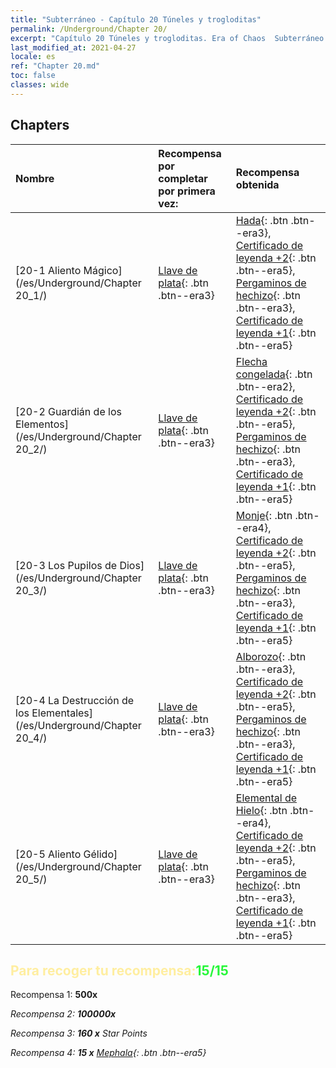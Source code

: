 ```yaml
---
title: "Subterráneo - Capítulo 20 Túneles y trogloditas"
permalink: /Underground/Chapter 20/
excerpt: "Capítulo 20 Túneles y trogloditas. Era of Chaos  Subterráneo - Capítulo 20. Túneles y trogloditas"
last_modified_at: 2021-04-27
locale: es
ref: "Chapter 20.md"
toc: false
classes: wide
---
```


## Chapters

  | Nombre |  Recompensa por completar por primera vez: | Recompensa obtenida |
  |:------------|:------------|:------------| 
  | [20-1 Aliento Mágico](/es/Underground/Chapter 20_1/) | [Llave de plata](/ItemsES/con_693/){: .btn .btn--era3} | [Hada](/ItemsES/unt_262/){: .btn .btn--era3}, [Certificado de leyenda +2](/ItemsES/mat_81/){: .btn .btn--era5}, [Pergaminos de hechizo](/ItemsES/con_694/){: .btn .btn--era3}, [Certificado de leyenda +1](/ItemsES/mat_74/){: .btn .btn--era5} |
  | [20-2 Guardián de los Elementos](/es/Underground/Chapter 20_2/) | [Llave de plata](/ItemsES/con_693/){: .btn .btn--era3} | [Flecha congelada](/ItemsES/her_431/){: .btn .btn--era2}, [Certificado de leyenda +2](/ItemsES/mat_81/){: .btn .btn--era5}, [Pergaminos de hechizo](/ItemsES/con_694/){: .btn .btn--era3}, [Certificado de leyenda +1](/ItemsES/mat_74/){: .btn .btn--era5} |
  | [20-3 Los Pupilos de Dios](/es/Underground/Chapter 20_3/) | [Llave de plata](/ItemsES/con_693/){: .btn .btn--era3} | [Monje](/ItemsES/unt_194/){: .btn .btn--era4}, [Certificado de leyenda +2](/ItemsES/mat_81/){: .btn .btn--era5}, [Pergaminos de hechizo](/ItemsES/con_694/){: .btn .btn--era3}, [Certificado de leyenda +1](/ItemsES/mat_74/){: .btn .btn--era5} |
  | [20-4 La Destrucción de los Elementales](/es/Underground/Chapter 20_4/) | [Llave de plata](/ItemsES/con_693/){: .btn .btn--era3} | [Alborozo](/ItemsES/her_424/){: .btn .btn--era3}, [Certificado de leyenda +2](/ItemsES/mat_81/){: .btn .btn--era5}, [Pergaminos de hechizo](/ItemsES/con_694/){: .btn .btn--era3}, [Certificado de leyenda +1](/ItemsES/mat_74/){: .btn .btn--era5} |
  | [20-5 Aliento Gélido](/es/Underground/Chapter 20_5/) | [Llave de plata](/ItemsES/con_693/){: .btn .btn--era3} | [Elemental de Hielo](/ItemsES/unt_264/){: .btn .btn--era4}, [Certificado de leyenda +2](/ItemsES/mat_81/){: .btn .btn--era5}, [Pergaminos de hechizo](/ItemsES/con_694/){: .btn .btn--era3}, [Certificado de leyenda +1](/ItemsES/mat_74/){: .btn .btn--era5} |


## <span style="color: #ffeea0">Para recoger tu recompensa:</span><span style="color: #27f73a">15/15</span>

 Recompensa 1:  **500x** <i class="fas fa-gem"/>

 Recompensa 2:  **100000x** <i class="fas fa-coins"/>

 Recompensa 3: **160 x** Star Points

 Recompensa 4: **15 x** [Mephala](/ItemsES/her_367/){: .btn .btn--era5}

